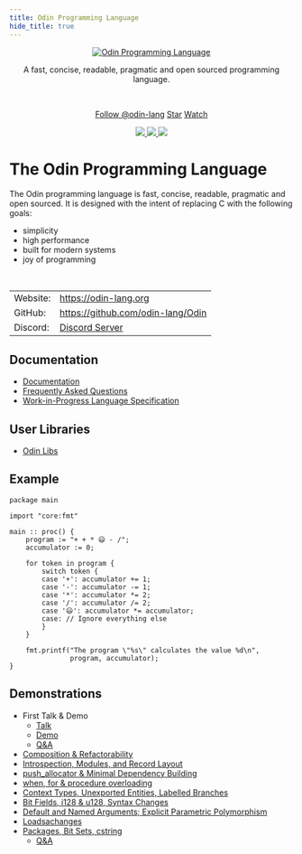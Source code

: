 ```yaml
---
title: Odin Programming Language
hide_title: true
---
```

<center>
<a href="//odin-lang.org">
	<div style="width: 20em"><img alt="Odin Programming Language" src="/images/odin/logo-slim.png"></div>
</a>

<p>A fast, concise, readable, pragmatic and open sourced programming language.</p>
<br>
<p>
	<a class="github-button" href="https://github.com/odin-lang" aria-label="Follow @odin-lang on GitHub">Follow @odin-lang</a>
	<a class="github-button" href="https://github.com/odin-lang/Odin" data-size="small" aria-label="Star odin-lang/Odin on GitHub">Star</a>
	<a class="github-button" href="https://github.com/odin-lang/Odin/subscription" aria-label="Watch odin-lang/Odin on GitHub">Watch</a>
</p>
<p>
	<a href="https://github.com/odin-lang/odin/releases/latest">
		<img src="https://img.shields.io/github/release/odin-lang/odin.svg">
	</a>
	<a href="https://github.com/odin-lang/odin/releases/latest">
		<img src="https://img.shields.io/badge/platforms-Windows%20|%20Linux%20|%20macOS-green.svg">
	</a>
	<a href="https://github.com/odin-lang/odin/blob/master/LICENSE">
		<img src="https://img.shields.io/github/license/odin-lang/odin.svg">
	</a>
</p>
</center>

# The Odin Programming Language


The Odin programming language is fast, concise, readable, pragmatic and open sourced. It is designed with the intent of replacing C with the following goals:

* simplicity
* high performance
* built for modern systems
* joy of programming

<br>

<table>
<tbody>
<tr><td>Website:</td><td><a href="https://odin-lang.org">https://odin-lang.org</a></td></tr>
<tr><td>GitHub:</td> <td><a href="https://github.com/odin-lang/Odin">https://github.com/odin-lang/Odin</a></td></tr>
<tr><td>Discord:</td><td><a href="https://discord.gg/nYRGAma>">Discord Server</a></td></tr>
</tbody>
</table>

</table>

## Documentation

* [Documentation](/odin/docs/)
* [Frequently Asked Questions](https://github.com/odin-lang/Odin/wiki/Frequently-Asked-Questions-(FAQ))
* [Work-in-Progress Language Specification](/odin/spec/)

## User Libraries

* [Odin Libs](https://github.com/odin-lang/odin-libs)

## Example

```odin
package main

import "core:fmt"

main :: proc() {
	program := "+ + * 😃 - /";
	accumulator := 0;

	for token in program {
		switch token {
		case '+': accumulator += 1;
		case '-': accumulator -= 1;
		case '*': accumulator *= 2;
		case '/': accumulator /= 2;
		case '😃': accumulator *= accumulator;
		case: // Ignore everything else
		}
	}

	fmt.printf("The program \"%s\" calculates the value %d\n",
	           program, accumulator);
}
```

## Demonstrations
* First Talk & Demo
	- [Talk](https://youtu.be/TMCkT-uASaE?t=338)
	- [Demo](https://youtu.be/TMCkT-uASaE?t=1800)
	- [Q&A](https://youtu.be/TMCkT-uASaE?t=5749)
* [Composition & Refactorability](https://www.youtube.com/watch?v=n1wemZfcbXM)
* [Introspection, Modules, and Record Layout](https://www.youtube.com/watch?v=UFq8rhWhx4s)
* [push_allocator & Minimal Dependency Building](https://www.youtube.com/watch?v=f_LGVOAMb78)
* [when, for & procedure overloading](https://www.youtube.com/watch?v=OzeOekzyZK8)
* [Context Types, Unexported Entities, Labelled Branches](https://www.youtube.com/watch?v=CkHVwT1Qk-g)
* [Bit Fields, i128 & u128, Syntax Changes](https://www.youtube.com/watch?v=NlTutcLyF64)
* [Default and Named Arguments; Explicit Parametric Polymorphism](https://www.youtube.com/watch?v=-XQZE6S6zUU)
* [Loadsachanges](https://www.youtube.com/watch?v=ar0vFMoMtrI)
* [Packages, Bit Sets, cstring](https://youtu.be/b8bJbjiXZrQ)
	- [Q&A](https://youtu.be/5jmxyIfyyTk)


<script async defer src="/js/github-buttons.js"></script>
